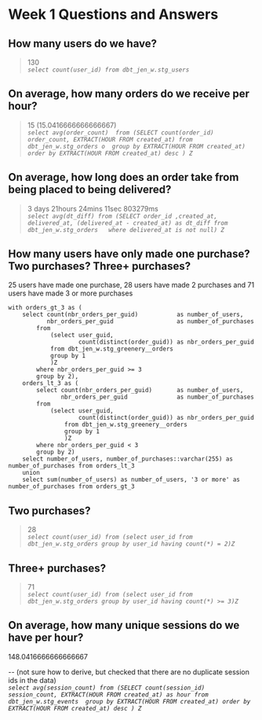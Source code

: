 # Week 1 Questions and Answers

## How many users do we have?
> 130 <br>
*`select count(user_id) from dbt_jen_w.stg_users`*

## On average, how many orders do we receive per hour?
> 15 (15.0416666666666667)  <br>
*`select avg(order_count) 
	from (SELECT count(order_id) order_count, EXTRACT(HOUR FROM created_at)
	from dbt_jen_w.stg_orders o 
	group by EXTRACT(HOUR FROM created_at)
	order by EXTRACT(HOUR FROM created_at) desc ) Z`*

## On average, how long does an order take from being placed to being delivered?
> 3 days 21hours 24mins 11sec 803279ms   <br>
*`select avg(dt_diff)
	from (SELECT order_id ,created_at, delivered_at, (delivered_at - created_at) as dt_diff
	from dbt_jen_w.stg_orders  
	where delivered_at is not null) Z`*


## How many users have only made one purchase? Two purchases? Three+ purchases?

25 users have made one purchase, 28 users have made 2 purchases and 71 users have made 3 or more purchases

```	 
with orders_gt_3 as (
	select count(nbr_orders_per_guid)			as number_of_users,
		   nbr_orders_per_guid					as number_of_purchases
		from 
			(select user_guid,
					count(distinct(order_guid))	as nbr_orders_per_guid 
			from dbt_jen_w.stg_greenery__orders
			group by 1
			)Z
		where nbr_orders_per_guid >= 3
		group by 2),
	orders_lt_3 as (
		select count(nbr_orders_per_guid)		as number_of_users, 
			   nbr_orders_per_guid				as number_of_purchases
		from 
			(select user_guid,
					count(distinct(order_guid))	as nbr_orders_per_guid
				from dbt_jen_w.stg_greenery__orders
				group by 1
				)Z
		where nbr_orders_per_guid < 3
		group by 2) 
	select number_of_users, number_of_purchases::varchar(255) as number_of_purchases from orders_lt_3
	union
	select sum(number_of_users) as number_of_users, '3 or more' as number_of_purchases from orders_gt_3
```

## Two purchases? 
> 28  <br>
	*`select count(user_id)
	from (select user_id
			from dbt_jen_w.stg_orders
			group by user_id
			having count(*) = 2)Z`*

## Three+ purchases?
> 71  <br>
	*`select count(user_id)
	from (select user_id
			from dbt_jen_w.stg_orders
			group by user_id
			having count(*) >= 3)Z`*

## On average, how many unique sessions do we have per hour?
148.0416666666666667  <br>

-- (not sure how to derive, but checked that there are no duplicate session ids in the data) <br>
	*`select avg(session_count)
	from (SELECT count(session_id) session_count, EXTRACT(HOUR FROM created_at) as hour
	from dbt_jen_w.stg_events 
	group by EXTRACT(HOUR FROM created_at)
	order by EXTRACT(HOUR FROM created_at) desc ) Z`*